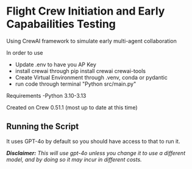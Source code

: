 
# Flight Crew Initiation and Early Capabailities Testing

Using CrewAI framework to simulate early multi-agent collaboration

In order to use
- Update .env to have you AP Key
- install crewai through pip install crewai crewai-tools
- Create Virtual Environment through .venv, conda or pydantic
- run code through terminal "Python src/main.py"

Requirements
-Python 3.10-3.13

Created on Crew 0.51.1 (most up to date at this time)

## Running the Script
It uses GPT-4o by default so you should have access to that to run it.

***Disclaimer:** This will use gpt-4o unless you change it to use a different model, and by doing so it may incur in different costs.*

